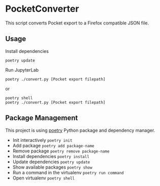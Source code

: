 # PocketConverter

This script converts Pocket export to a Firefox compatible JSON file.

## Usage

Install dependencies

    poetry update

Run JupyterLab

    poetry ./convert.py [Pocket export filepath]

or

    poetry shell
    poetry ./convert.py [Pocket export filepath]

## Package Management

This project is using [poetry](https://python-poetry.org/) Python package and dependency manager.

- Init interactively `poetry init`
- Add package `poetry add package-name`
- Remove package `poetry remove package-name`
- Install dependencies `poetry install`
- Update dependencies `poetry update`
- Show available packages `poetry show`
- Run a command in the virtualenv `poetry run command`
- Open virtualenv `poetry shell`
